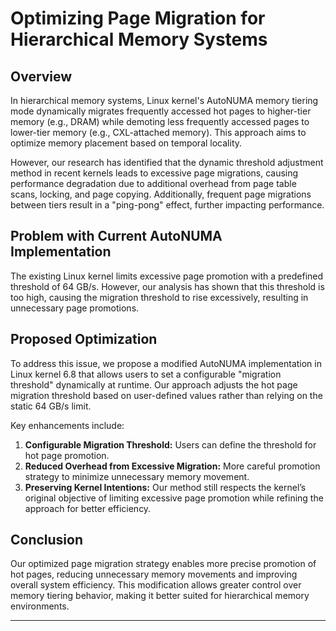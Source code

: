 # Optimizing Page Migration for Hierarchical Memory Systems

## Overview
In hierarchical memory systems, Linux kernel's AutoNUMA memory tiering mode dynamically migrates frequently accessed hot pages to higher-tier memory (e.g., DRAM) while demoting less frequently accessed pages to lower-tier memory (e.g., CXL-attached memory). This approach aims to optimize memory placement based on temporal locality.

However, our research has identified that the dynamic threshold adjustment method in recent kernels leads to excessive page migrations, causing performance degradation due to additional overhead from page table scans, locking, and page copying. Additionally, frequent page migrations between tiers result in a "ping-pong" effect, further impacting performance.

## Problem with Current AutoNUMA Implementation
The existing Linux kernel limits excessive page promotion with a predefined threshold of 64 GB/s. However, our analysis has shown that this threshold is too high, causing the migration threshold to rise excessively, resulting in unnecessary page promotions.

## Proposed Optimization
To address this issue, we propose a modified AutoNUMA implementation in Linux kernel 6.8 that allows users to set a configurable "migration threshold" dynamically at runtime. Our approach adjusts the hot page migration threshold based on user-defined values rather than relying on the static 64 GB/s limit.

Key enhancements include:
1. **Configurable Migration Threshold:** Users can define the threshold for hot page promotion.
2. **Reduced Overhead from Excessive Migration:** More careful promotion strategy to minimize unnecessary memory movement.
3. **Preserving Kernel Intentions:** Our method still respects the kernel’s original objective of limiting excessive page promotion while refining the approach for better efficiency.

## Conclusion
Our optimized page migration strategy enables more precise promotion of hot pages, reducing unnecessary memory movements and improving overall system efficiency. This modification allows greater control over memory tiering behavior, making it better suited for hierarchical memory environments.

---


